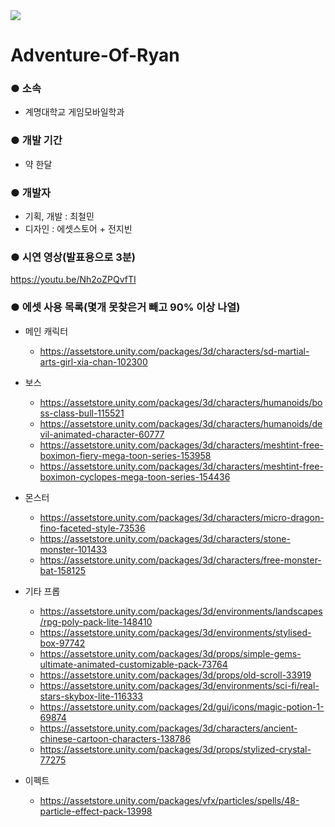 <div style"margin:auto;">
<img src="https://user-images.githubusercontent.com/20456842/79724628-d42bfa00-8322-11ea-819b-77429eecae86.PNG">
</div>

# Adventure-Of-Ryan

### ● 소속
* 계명대학교 게임모바일학과

### ● 개발 기간
* 약 한달

### ● 개발자
 * 기획, 개발 : 최철민
 * 디자인 : 에셋스토어 + 전지빈
 
### ● 시연 영상(발표용으로 3분)
https://youtu.be/Nh2oZPQvfTI

### ● 에셋 사용 목록(몇개 못찾은거 빼고 90% 이상 나열)
* 메인 캐릭터
  * https://assetstore.unity.com/packages/3d/characters/sd-martial-arts-girl-xia-chan-102300
  
* 보스
  * https://assetstore.unity.com/packages/3d/characters/humanoids/boss-class-bull-115521
  * https://assetstore.unity.com/packages/3d/characters/humanoids/devil-animated-character-60777
  * https://assetstore.unity.com/packages/3d/characters/meshtint-free-boximon-fiery-mega-toon-series-153958
  * https://assetstore.unity.com/packages/3d/characters/meshtint-free-boximon-cyclopes-mega-toon-series-154436
  
* 몬스터
  * https://assetstore.unity.com/packages/3d/characters/micro-dragon-fino-faceted-style-73536
  * https://assetstore.unity.com/packages/3d/characters/stone-monster-101433
  * https://assetstore.unity.com/packages/3d/characters/free-monster-bat-158125
  
  
* 기타 프롭
  * https://assetstore.unity.com/packages/3d/environments/landscapes/rpg-poly-pack-lite-148410
  * https://assetstore.unity.com/packages/3d/environments/stylised-box-97742
  * https://assetstore.unity.com/packages/3d/props/simple-gems-ultimate-animated-customizable-pack-73764
  * https://assetstore.unity.com/packages/3d/props/old-scroll-33919
  * https://assetstore.unity.com/packages/3d/environments/sci-fi/real-stars-skybox-lite-116333
  * https://assetstore.unity.com/packages/2d/gui/icons/magic-potion-1-69874
  * https://assetstore.unity.com/packages/3d/characters/ancient-chinese-cartoon-characters-138786
  * https://assetstore.unity.com/packages/3d/props/stylized-crystal-77275
  
* 이펙트
  * https://assetstore.unity.com/packages/vfx/particles/spells/48-particle-effect-pack-13998
